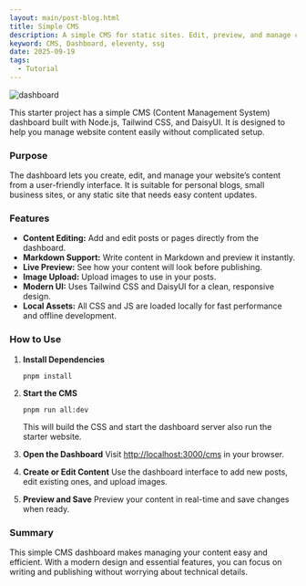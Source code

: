 ```yaml
---
layout: main/post-blog.html
title: Simple CMS
description: A simple CMS for static sites. Edit, preview, and manage content easily with a modern UI powered by Tailwind CSS and DaisyUI.
keyword: CMS, Dashboard, eleventy, ssg
date: 2025-09-19
tags:
  - Tutorial
---
```


![dashboard](/asset/blog/dashboard.png)

This starter project has a simple CMS (Content Management System) dashboard built with Node.js, Tailwind CSS, and DaisyUI. It is designed to help you manage website content easily without complicated setup.

### Purpose

The dashboard lets you create, edit, and manage your website’s content from a user-friendly interface. It is suitable for personal blogs, small business sites, or any static site that needs easy content updates.

### Features

- **Content Editing:** Add and edit posts or pages directly from the dashboard.
- **Markdown Support:** Write content in Markdown and preview it instantly.
- **Live Preview:** See how your content will look before publishing.
- **Image Upload:** Upload images to use in your posts.
- **Modern UI:** Uses Tailwind CSS and DaisyUI for a clean, responsive design.
- **Local Assets:** All CSS and JS are loaded locally for fast performance and offline development.

### How to Use

1. **Install Dependencies**
   ```
   pnpm install
   ```

2. **Start the CMS**
   ```
   pnpm run all:dev
   ```
   This will build the CSS and start the dashboard server also run the starter website.

3. **Open the Dashboard**
   Visit [http://localhost:3000/cms](http://localhost:3000/cms) in your browser.

4. **Create or Edit Content**
   Use the dashboard interface to add new posts, edit existing ones, and upload images.

5. **Preview and Save**
   Preview your content in real-time and save changes when ready.

### Summary

This simple CMS dashboard makes managing your content easy and efficient. With a modern design and essential features, you can focus on writing and publishing without worrying about technical details.
